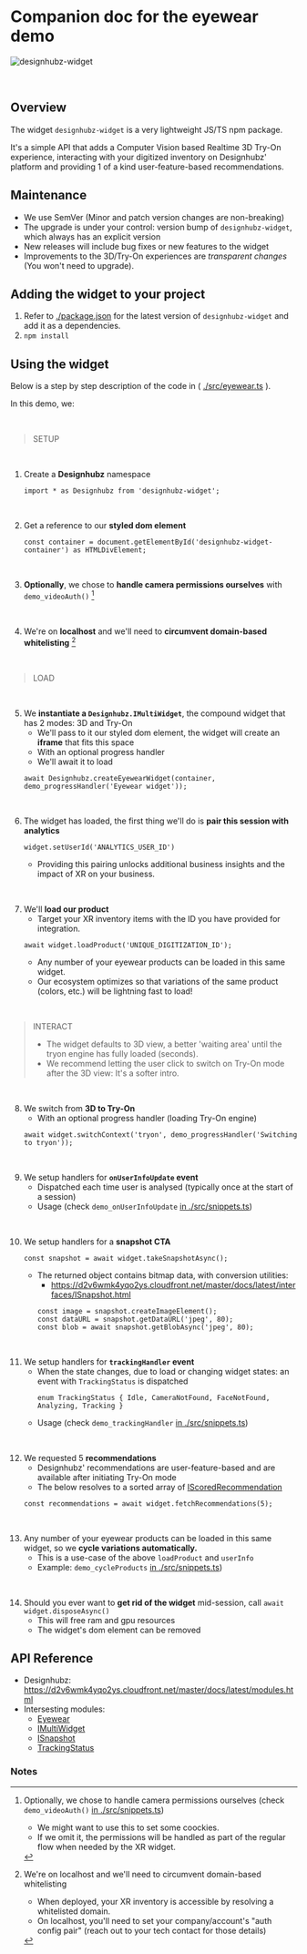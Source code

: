 # Companion doc for the eyewear demo

![designhubz-widget](./annotated.png)

<br>

## Overview
The widget `designhubz-widget` is a very lightweight JS/TS npm package.

It's a simple API that adds a Computer Vision based Realtime 3D Try-On experience, interacting with your digitized inventory on Designhubz' platform and providing 1 of a kind user-feature-based recommendations.


## Maintenance
- We use SemVer (Minor and patch version changes are non-breaking)
- The upgrade is under your control: version bump of `designhubz-widget`, which always has an explicit version
- New releases will include bug fixes or new features to the widget
- Improvements to the 3D/Try-On experiences are *transparent changes* (You won't need to upgrade).


## Adding the widget to your project
1. Refer to [./package.json](./package.json) for the latest version of `designhubz-widget` and add it as a dependencies.
2. `npm install`


## Using the widget
Below is a step by step description of the code in ( [./src/eyewear.ts](./src/eyewear.ts) ).

In this demo, we:

<br>

> SETUP

<br>


1. Create a **Designhubz** namespace
    ``` TS
    import * as Designhubz from 'designhubz-widget';
    ```

<br>

2. Get a reference to our **styled dom element**
    ``` TS
    const container = document.getElementById('designhubz-widget-container') as HTMLDivElement;
    ```

<br>

3. **Optionally**, we chose to **handle camera permissions ourselves** with `demo_videoAuth()` [^camera]

<br>

4. We're on **localhost** and we'll need to **circumvent domain-based whitelisting** [^localhost]

<br>

> LOAD

<br>

5. We **instantiate a `Designhubz.IMultiWidget`**, the compound widget that has 2 modes: 3D and Try-On
    - We'll pass to it our styled dom element, the widget will create an **iframe** that fits this space
    - With an optional progress handler
    - We'll await it to load
    ``` TS
    await Designhubz.createEyewearWidget(container, demo_progressHandler('Eyewear widget'));
    ```

<br>

6. The widget has loaded, the first thing we'll do is **pair this session with analytics**
    ``` TS
    widget.setUserId('ANALYTICS_USER_ID')
    ```
    - Providing this pairing unlocks additional business insights and the impact of XR on your business.

<br>

7. We'll **load our product**
    - Target your XR inventory items with the ID you have provided for integration.
    ``` TS
    await widget.loadProduct('UNIQUE_DIGITIZATION_ID');
    ```
    - Any number of your eyewear products can be loaded in this same widget.
    - Our ecosystem optimizes so that variations of the same product (colors, etc.) will be lightning fast to load!

<br>

> INTERACT
>
> - The widget defaults to 3D view, a better 'waiting area' until the tryon engine has fully loaded (seconds).
> - We recommend letting the user click to switch on Try-On mode after the 3D view: It's a softer intro.

<br>

8. We switch from **3D to Try-On**
    - With an optional progress handler (loading Try-On engine)
    ``` TS
    await widget.switchContext('tryon', demo_progressHandler('Switching to tryon'));
    ```

<br>

9. We setup handlers for **`onUserInfoUpdate` event**
    - Dispatched each time user is analysed (typically once at the start of a session)
    - Usage (check `demo_onUserInfoUpdate` [in ./src/snippets.ts](./src/snippets.ts))

<br>

10. We setup handlers for a **snapshot CTA**
    ``` TS
    const snapshot = await widget.takeSnapshotAsync();
    ```
    - The returned object contains bitmap data, with conversion utilities:
        - https://d2v6wmk4yqo2ys.cloudfront.net/master/docs/latest/interfaces/ISnapshot.html
        ``` TS
        const image = snapshot.createImageElement();
        const dataURL = snapshot.getDataURL('jpeg', 80);
        const blob = await snapshot.getBlobAsync('jpeg', 80);
        ```

<br>

11. We setup handlers for **`trackingHandler` event**
    - When the state changes, due to load or changing widget states: an event with `TrackingStatus` is dispatched
        ``` TS
        enum TrackingStatus { Idle, CameraNotFound, FaceNotFound, Analyzing, Tracking }
        ```
    - Usage (check `demo_trackingHandler` [in ./src/snippets.ts](./src/snippets.ts))

<br>

12. We requested 5 **recommendations**
    - Designhubz' recommendations are user-feature-based and are available after initiating Try-On mode
    - The below resolves to a sorted array of [IScoredRecommendation](https://d2v6wmk4yqo2ys.cloudfront.net/master/docs/latest/interfaces/IScoredRecommendation.html)
    ``` TS
    const recommendations = await widget.fetchRecommendations(5);
    ```

<br>

13. Any number of your eyewear products can be loaded in this same widget, so we **cycle variations automatically.**
    - This is a use-case of the above `loadProduct` and `userInfo`
    - Example: `demo_cycleProducts` [in ./src/snippets.ts](./src/snippets.ts))

<br>

14. Should you ever want to **get rid of the widget** mid-session, call `await widget.disposeAsync()`
    - This will free ram and gpu resources
    - The widget's dom element can be removed


## API Reference

- Designhubz: https://d2v6wmk4yqo2ys.cloudfront.net/master/docs/latest/modules.html
- Intersesting modules:
    - [Eyewear](https://d2v6wmk4yqo2ys.cloudfront.net/master/docs/latest/modules/Eyewear.html)
    - [IMultiWidget](https://d2v6wmk4yqo2ys.cloudfront.net/master/docs/latest/interfaces/IMultiWidget.html)
    - [ISnapshot](https://d2v6wmk4yqo2ys.cloudfront.net/master/docs/latest/interfaces/ISnapshot.html)
    - [TrackingStatus](https://d2v6wmk4yqo2ys.cloudfront.net/master/docs/latest/enums/TrackingStatus.html)


### Notes

[^camera]: Optionally, we chose to handle camera permissions ourselves (check `demo_videoAuth()` [in ./src/snippets.ts](./src/snippets.ts))
    - We might want to use this to set some coockies.
    - If we omit it, the permissions will be handled as part of the regular flow when needed by the XR widget.

[^localhost]: We're on localhost and we'll need to circumvent domain-based whitelisting
    - When deployed, your XR inventory is accessible by resolving a whitelisted domain.
    - On localhost, you'll need to set your company/account's "auth config pair" (reach out to your tech contact for those details)

